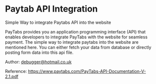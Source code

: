 # Paytab API Integration 
Simple Way to integrate Paytabs API into the website

PayTabs provides you an application programming interface (API) that enables developers to integrate PayTabs with the website for seamless payment. The simple way to integrate paytabs into the website are mentioned here. You can either fetch your data from database or directly posting form data into this api file. 


Author: debugger@hotmail.co.uk

Reference: https://www.paytabs.com/PayTabs-API-Documentation-V-2.1.pdf


